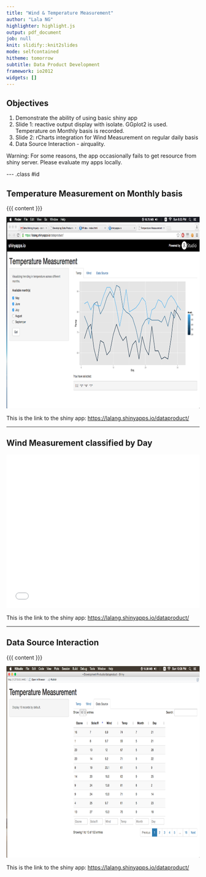 ```yaml
---
title: "Wind & Temperature Measurement"
author: "Lala NG"
highlighter: highlight.js
output: pdf_document
job: null
knit: slidify::knit2slides
mode: selfcontained
hitheme: tomorrow
subtitle: Data Product Development
framework: io2012
widgets: []
---
```


## Objectives

1. Demonstrate the ability of using basic shiny app
2. Slide 1: reactive output display with isolate. GGplot2 is used. Temperature on Monthly basis is recorded.
3. Slide 2: rCharts integration for Wind Measurement on regular daily basis
4. Data Source Interaction - airquality.

Warning: For some reasons, the app occasionally fails to get resource from shiny server. Please evaluate my apps locally.

--- .class #id 

## Temperature Measurement on Monthly basis

{{{ content }}}
<footer class = 'logo'>
  <img src = 'slide1.png' height="500px"></img>
</footer>


This is the link to the shiny app: https://lalang.shinyapps.io/dataproduct/


---
## Wind Measurement classified by Day
<iframe src=' assets/fig/unnamed-chunk-1-1.html ' scrolling='no' frameBorder='0' seamless class='rChart polycharts ' id=iframe- chart1 ></iframe> <style>iframe.rChart{ width: 100%; height: 400px;}</style>

This is the link to the shiny app: https://lalang.shinyapps.io/dataproduct/

---
## Data Source Interaction 
{{{ content }}}
<footer class = 'logo'>
  <img src = 'slide3.png' height="500px"></img>
</footer>


This is the link to the shiny app: https://lalang.shinyapps.io/dataproduct/
